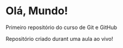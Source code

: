 # Olá, Mundo!
 Primeiro repositório do curso de Git e GitHub

Repositório criado durant uma aula ao vivo!